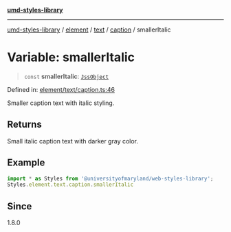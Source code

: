 [**umd-styles-library**](../../../../../../README.md)

***

[umd-styles-library](../../../../../../modules.md) / [element](../../../../../README.md) / [text](../../../README.md) / [caption](../README.md) / smallerItalic

# Variable: smallerItalic

> `const` **smallerItalic**: [`JssObject`](../../../../../../utilities/namespaces/transform/type-aliases/JssObject.md)

Defined in: [element/text/caption.ts:46](https://github.com/UMD-Digital/design-system/blob/8c958a0419ab79ba8bcba0aabd12f79a69ac5834/packages/styles/source/element/text/caption.ts#L46)

Smaller caption text with italic styling.

## Returns

Small italic caption text with darker gray color.

## Example

```typescript
import * as Styles from '@universityofmaryland/web-styles-library';
Styles.element.text.caption.smallerItalic
```

## Since

1.8.0

